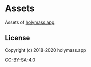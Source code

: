 # Assets

Assets of [holymass.app](https://holymass.app).

## License

Copyright (c) 2018-2020 holymass.app

[CC-BY-SA-4.0](http://creativecommons.org/licenses/by-sa/4.0/)

